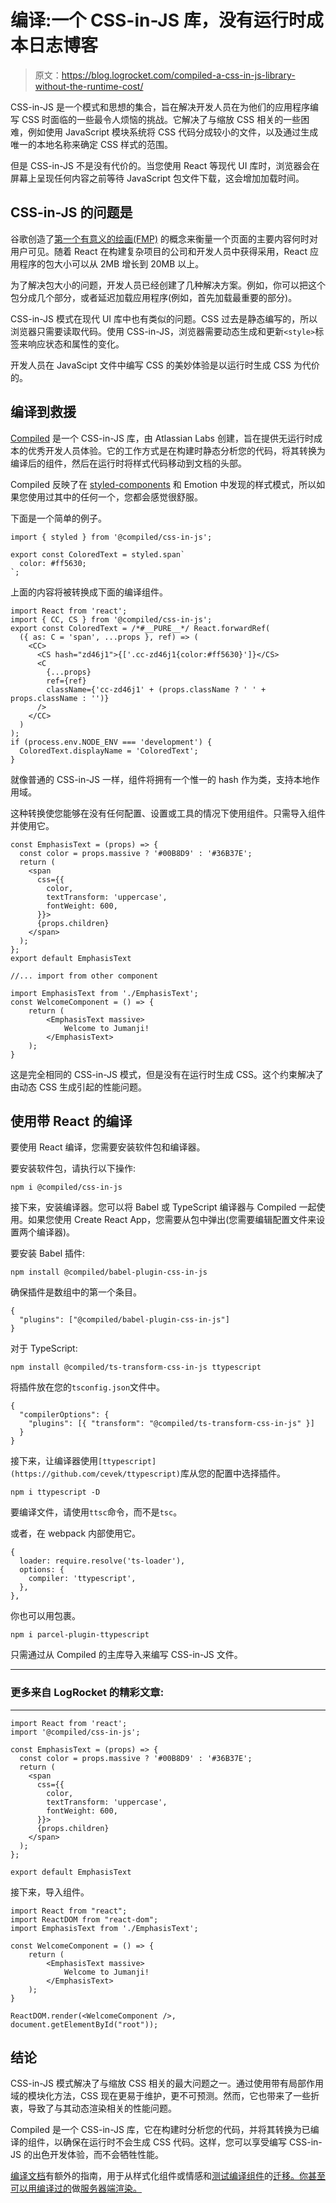 # 编译:一个 CSS-in-JS 库，没有运行时成本日志博客

> 原文：<https://blog.logrocket.com/compiled-a-css-in-js-library-without-the-runtime-cost/>

CSS-in-JS 是一个模式和思想的集合，旨在解决开发人员在为他们的应用程序编写 CSS 时面临的一些最令人烦恼的挑战。它解决了与缩放 CSS 相关的一些困难，例如使用 JavaScript 模块系统将 CSS 代码分成较小的文件，以及通过生成唯一的本地名称来确定 CSS 样式的范围。

但是 CSS-in-JS 不是没有代价的。当您使用 React 等现代 UI 库时，浏览器会在屏幕上呈现任何内容之前等待 JavaScript 包文件下载，这会增加加载时间。

## CSS-in-JS 的问题是

谷歌创造了[第一个有意义的绘画(FMP)](https://web.dev/first-meaningful-paint/) 的概念来衡量一个页面的主要内容何时对用户可见。随着 React 在构建复杂项目的公司和开发人员中获得采用，React 应用程序的包大小可以从 2MB 增长到 20MB 以上。

为了解决包大小的问题，开发人员已经创建了几种解决方案。例如，你可以把这个包分成几个部分，或者延迟加载应用程序(例如，首先加载最重要的部分)。

CSS-in-JS 模式在现代 UI 库中也有类似的问题。CSS 过去是静态编写的，所以浏览器只需要读取代码。使用 CSS-in-JS，浏览器需要动态生成和更新`<style>`标签来响应状态和属性的变化。

开发人员在 JavaScipt 文件中编写 CSS 的美妙体验是以运行时生成 CSS 为代价的。

## 编译到救援

[Compiled](https://compiledcssinjs.com/) 是一个 CSS-in-JS 库，由 Atlassian Labs 创建，旨在提供无运行时成本的优秀开发人员体验。它的工作方式是在构建时静态分析您的代码，将其转换为编译后的组件，然后在运行时将样式代码移动到文档的头部。

Compiled 反映了在 [styled-components](https://blog.logrocket.com/8-reasons-to-use-styled-components-cf3788f0bb4d/) 和 Emotion 中发现的样式模式，所以如果您使用过其中的任何一个，您都会感觉很舒服。

下面是一个简单的例子。

```
import { styled } from '@compiled/css-in-js';

export const ColoredText = styled.span`
  color: #ff5630;
`;

```

上面的内容将被转换成下面的编译组件。

```
import React from 'react';
import { CC, CS } from '@compiled/css-in-js';
export const ColoredText = /*#__PURE__*/ React.forwardRef(
  ({ as: C = 'span', ...props }, ref) => (
    <CC>
      <CS hash="zd46j1">{['.cc-zd46j1{color:#ff5630}']}</CS>
      <C
        {...props}
        ref={ref}
        className={'cc-zd46j1' + (props.className ? ' ' + props.className : '')}
      />
    </CC>
  )
);
if (process.env.NODE_ENV === 'development') {
  ColoredText.displayName = 'ColoredText';
}

```

就像普通的 CSS-in-JS 一样，组件将拥有一个惟一的 hash 作为类，支持本地作用域。

这种转换使您能够在没有任何配置、设置或工具的情况下使用组件。只需导入组件并使用它。

```
const EmphasisText = (props) => {
  const color = props.massive ? '#00B8D9' : '#36B37E';
  return (
    <span
      css={{
        color,
        textTransform: 'uppercase',
        fontWeight: 600,
      }}>
      {props.children}
    </span>
  );
};
export default EmphasisText

//... import from other component

import EmphasisText from './EmphasisText';
const WelcomeComponent = () => {
    return (
        <EmphasisText massive>
            Welcome to Jumanji!
        </EmphasisText>
    );
}

```

这是完全相同的 CSS-in-JS 模式，但是没有在运行时生成 CSS。这个约束解决了由动态 CSS 生成引起的性能问题。

## 使用带 React 的编译

要使用 React 编译，您需要安装软件包和编译器。

要安装软件包，请执行以下操作:

```
npm i @compiled/css-in-js

```

接下来，安装编译器。您可以将 Babel 或 TypeScript 编译器与 Compiled 一起使用。如果您使用 Create React App，您需要从包中弹出(您需要编辑配置文件来设置两个编译器)。

要安装 Babel 插件:

```
npm install @compiled/babel-plugin-css-in-js

```

确保插件是数组中的第一个条目。

```
{
  "plugins": ["@compiled/babel-plugin-css-in-js"]
}

```

对于 TypeScript:

```
npm install @compiled/ts-transform-css-in-js ttypescript

```

将插件放在您的`tsconfig.json`文件中。

```
{
  "compilerOptions": {
    "plugins": [{ "transform": "@compiled/ts-transform-css-in-js" }]
  }
}

```

接下来，让编译器使用`[ttypescript](https://github.com/cevek/ttypescript)`库从您的配置中选择插件。

```
npm i ttypescript -D

```

要编译文件，请使用`ttsc`命令，而不是`tsc`。

或者，在 webpack 内部使用它。

```
{
  loader: require.resolve('ts-loader'),
  options: {
    compiler: 'ttypescript',
  },
},

```

你也可以用包裹。

```
npm i parcel-plugin-ttypescript

```

只需通过从 Compiled 的主库导入来编写 CSS-in-JS 文件。

* * *

### 更多来自 LogRocket 的精彩文章:

* * *

```
import React from 'react';
import '@compiled/css-in-js';

const EmphasisText = (props) => {
  const color = props.massive ? '#00B8D9' : '#36B37E';
  return (
    <span
      css={{
        color,
        textTransform: 'uppercase',
        fontWeight: 600,
      }}>
      {props.children}
    </span>
  );
};

export default EmphasisText

```

接下来，导入组件。

```
import React from "react";
import ReactDOM from "react-dom";
import EmphasisText from './EmphasisText';

const WelcomeComponent = () => {
    return (
        <EmphasisText massive>
            Welcome to Jumanji!
        </EmphasisText>
    );
}

ReactDOM.render(<WelcomeComponent />, document.getElementById("root"));

```

## 结论

CSS-in-JS 模式解决了与缩放 CSS 相关的最大问题之一。通过使用带有局部作用域的模块化方法，CSS 现在更易于维护，更不可预测。然而，它也带来了一些折衷，导致了与其动态渲染相关的性能问题。

Compiled 是一个 CSS-in-JS 库，它在构建时分析您的代码，并将其转换为已编译的组件，以确保在运行时不会生成 CSS 代码。这样，您可以享受编写 CSS-in-JS 的出色开发体验，而不会牺牲性能。

[编译文档](https://compiledcssinjs.com/docs/)有额外的指南，用于从样式化组件或情感和[测试编译组件](https://compiledcssinjs.com/docs/testing)的[迁移。你甚至可以用编译过的](https://compiledcssinjs.com/docs/migrating)做[服务器端渲染。](https://compiledcssinjs.com/docs/server-side-rendering)